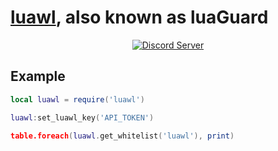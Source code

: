 # <b>[luawl](https://luawl.com)</b>, also known as <b>luaGuard</b>

<center><a href="https://discord.gg/w7ubyMZyyw"><img src="https://img.shields.io/discord/917573858461102080?color=5865F2&logo=discord&logoColor=white" alt="Discord Server"/></a></center>

## Example
```lua
local luawl = require('luawl')

luawl:set_luawl_key('API_TOKEN')

table.foreach(luawl.get_whitelist('luawl'), print)
```